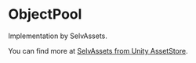 # ObjectPool
Implementation by SelvAssets.

You can find more at [SelvAssets from Unity AssetStore](https://assetstore.unity.com/publishers/34779).

